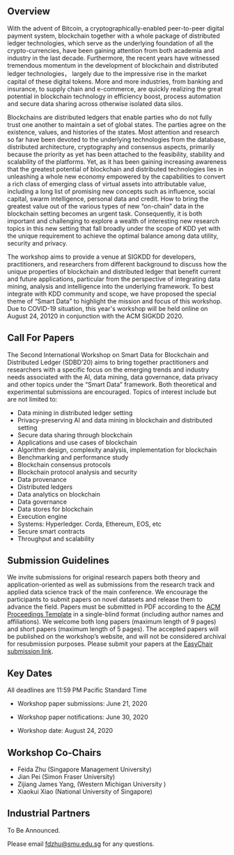 ## Overview

With the advent of Bitcoin, a cryptographically-enabled peer-to-peer digital payment system, blockchain together with a whole package of distributed ledger technologies, which serve as the underlying foundation of all the crypto-currencies, have been gaining attention from both academia and industry in the last decade. Furthermore, the recent years have witnessed tremendous momentum in the development of blockchain and distributed ledger technologies， largely due to the impressive rise in the market capital of these digital tokens.  More and more industries, from banking and insurance, to supply chain and e-commerce, are quickly realizing the great potential in blockchain technology in efficiency boost, process automation and secure data sharing across otherwise isolated data silos.  

Blockchains are distributed ledgers that enable parties who do not fully trust one another to maintain a set of global states. The parties agree on the existence, values, and histories of the states. Most attention and research so far have been devoted to the underlying technologies from the database, distributed architecture, cryptography and consensus aspects, primarily because the priority as yet has been attached to the feasibility, stability and scalability of the platforms.  Yet, as it has been gaining increasing awareness that the greatest potential of blockchain and distributed technologies lies in unleashing a whole new economy empowered by the capabilities to convert a rich class of emerging class of virtual assets into attributable value, including a long list of promising new concepts such as influence, social capital, swarm intelligence, personal data and credit.  How to bring the greatest value out of the various types of new “on-chain” data in the blockchain setting becomes an urgent task.  Consequently, it is both important and challenging to explore a wealth of interesting new research topics in this new setting that fall broadly under the scope of KDD yet with the unique requirement to achieve the optimal balance among data utility, security and privacy.  
 
The workshop aims to provide a venue at SIGKDD for developers, practitioners, and researchers from different background to discuss how the unique properties of blockchain and distributed ledger that benefit current and future applications, particular from the perspective of integrating data mining, analysis and intelligence into the underlying framework.   To best integrate with KDD community and scope, we have proposed the special theme of “Smart Data” to highlight the mission and focus of this workshop.  Due to COVID-19 situation, this year's workshop will be held online on August 24, 20120 in conjunction with the ACM SIGKDD 2020.

## Call For Papers

The Second International Workshop on Smart Data for Blockchain and Distributed Ledger (SDBD’20) aims to bring together practitioners and researchers with a specific focus on the emerging trends and industry needs associated with the AI, data mining, data governance, data privacy and other topics under the “Smart Data” framework. Both theoretical and experimental submissions are encouraged. Topics of interest include but are not limited to:



- Data mining in distributed ledger setting
- Privacy-preserving AI and data mining in blockchain and distributed setting
- Secure data sharing through blockchain
- Applications and use cases of blockchain
- Algorithm design, complexity analysis, implementation for blockchain
- Benchmarking and performance study
- Blockchain consensus protocols
- Blockchain protocol analysis and security
- Data provenance
- Distributed ledgers
- Data analytics on blockchain
- Data governance
- Data stores for blockchain
- Execution engine
- Systems: Hyperledger. Corda, Ethereum, EOS, etc
- Secure smart contracts
- Throughput and scalability

## Submission Guidelines

We invite submissions for original research papers both theory and application-oriented as well as submissions from the research track and applied data science track of the main conference. We encourage the participants to submit papers on novel datasets and release them to advance the field. Papers must be submitted in PDF according to the [ACM Proceedings Template](https://www.acm.org/publications/proceedings-template) in a single-blind format (including author names and affiliations). We welcome both long papers (maximum length of 9 pages) and short papers (maximum length of 5 pages). The accepted papers will be published on the workshop’s website, and will not be considered archival for resubmission purposes. Please submit your papers at the [EasyChair submission link](https://easychair.org/account/signin_timeout?l=0Gqswiuc95cQEulHDdOfPc#).



## Key Dates

All deadlines are 11:59 PM Pacific Standard Time

- Workshop paper submissions:  June 21, 2020

- Workshop paper notifications: June 30, 2020

- Workshop date: August 24, 2020

## Workshop Co-Chairs

- Feida Zhu (Singapore Management University)
- Jian Pei (Simon Fraser University)
- Zijiang James Yang,  (Western Michigan University )
- Xiaokui Xiao (National University of Singapore)


## Industrial Partners

To Be Announced. 


Please email fdzhu@smu.edu.sg  for any questions.


